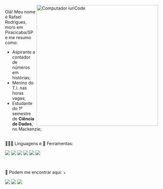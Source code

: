 <img src="https://raw.githubusercontent.com/MicaelliMedeiros/micaellimedeiros/master/image/computer-illustration.png" min-width="400px" max-width="400px" width="400px" align="right" alt="Computador iuriCode">

<p align="left"> 
  Olá! Meu nome é Rafael Rodrigues, moro em Piracicaba/SP e me resumo como:
 
  * Aspirante a contador de números em histórias; <br>
  * Menino do T.I. nas horas vagas;<br>
  * Estudante do 1º semestre de <strong>Ciência de Dados</strong>, no Mackenzie;<br><br>
  </p>
  
<p align="left">
  👨🏽‍💻  Linguagens e 💼 Ferramentas:<br></p>
<p align="left">  
  <img src="https://img.shields.io/badge/Python-14354C?style=for-the-badge&logo=python&logoColor=white"/> 
  <img src="https://img.shields.io/badge/GitHub-100000?style=for-the-badge&labelColor=black&logo=github&logoColor=white&link=LINK-DO-SEU-EMAIL" />
  <img src="https://img.shields.io/badge/Jupyter-F37626?style=for-the-badge&labelColor=F37626&logo=jupyter&logoColor=white&link=LINK-DO-SEU-EMAIL" />
  <img src="https://img.shields.io/badge/Anaconda-44a833?style=for-the-badge&labelColor=44a833&logo=anaconda&logoColor=white&link=LINK-DO-SEU-EMAIL" />
  <img src="https://img.shields.io/badge/MySQL-4479a1?style=for-the-badge&labelColor=4479a1&logo=MySQL&logoColor=white&link=LINK-DO-SEU-EMAIL" />
  <img src="https://img.shields.io/badge/Excel-217346?style=for-the-badge&logo=microsoft-excel&logoColor=white" /></p><br>

<p align="left">
  💌 Podem me encontrar aqui: ⤵️
</p>

<p align="left">
<a href="https://www.linkedin.com/in/rafael-rodrigues-945269180/" alt="Linkedin">
  <img src="https://img.shields.io/badge/-Linkedin-0e76a8?style=flat-square&logo=Linkedin&logoColor=white&link=LINK-DO-SEU-LINKEDIN" /></a>

  <a href="mailto:'rafarodrigues33@gmail.com'" alt="Gmail">
  <img src="https://img.shields.io/badge/-Gmail-FF0000?style=flat-square&labelColor=FF0000&logo=gmail&logoColor=white&link=LINK-DO-SEU-EMAIL" /></a>

  <a href="https://www.kaggle.com/rafarodrigues33" alt="Kaggle">
  <img src="https://img.shields.io/badge/Kaggle-20beff?style=flat-square&labelColor=20beff&logo=Kaggle&logoColor=white&link=LINK-DO-SEU-EMAIL" /></a>
</p>  
